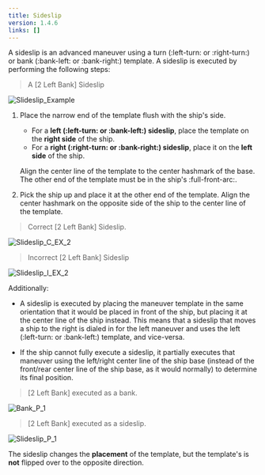 ```yaml
---
title: Sideslip
version: 1.4.6
links: []
---
```


A sideslip is an advanced maneuver using a turn (:left-turn: or :right-turn:) or bank (:bank-left: or :bank-right:)
template. A sideslip is executed by performing the following steps:

> A [2 Left Bank] Sideslip

![Slideslip_Example](Slideslip_Example.webp)

1.  Place the narrow end of the template
    flush with the ship's side.

    - For a **left (:left-turn: or :bank-left:) sideslip**,
      place the template on the **right
      side** of the ship.
    - For a **right (:right-turn: or :bank-right:) sideslip**,
      place it on the **left side** of the ship.

    Align the center line of the template to the center hashmark of the base.
    The other end of the template must be in the ship's :full-front-arc:.

2.  Pick the ship up and place it at the other end of the template. Align the
    center hashmark on the opposite side of the ship to the center line of the
    template.

> Correct [2 Left Bank] Sideslip.

![Slideslip_C_EX_2](Slidslip_C_EX1.webp)

> Incorrect [2 Left Bank] Sideslip

![Slideslip_I_EX_2](Slideslip_I_EX1.webp)

Additionally:

- A sideslip is executed by placing the maneuver template in the same
  orientation that it would be placed in front of the ship, but placing it at the
  center line of the ship instead. This means that a sideslip that moves a
  ship to the right is dialed in for the left maneuver and uses the left (:left-turn: or :bank-left:) template, and vice-versa.

- If the ship cannot fully execute a sideslip, it partially executes that
  maneuver using the left/right center line of the ship base (instead of the
  front/rear center line of the ship base, as it would normally) to determine
  its final position.

> [2 Left Bank] executed as a bank.

![Bank_P_1](Slideslip_P_Bank.webp)

> [2 Left Bank] executed as a sideslip.

![Slideslip_P_1](Slideslip_P_C.webp)

The sideslip changes the **placement** of the template, but the template's is **not** flipped over to the opposite direction.